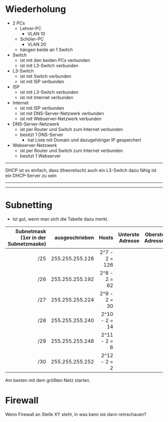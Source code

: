 Wiederholung
============

- 2 PCs
    - Lehrer-PC
        - VLAN 10
    - Schüler-PC
        - VLAN 20
    - hängen beide an 1 Switch
- Switch
    - ist mit den beiden PCs verbunden
    - ist mit L3-Switch verbunden
- L3-Switch
    - ist mit Switch verbunden
    - ist mit ISP verbunden
- ISP
    - ist mit L3-Switch verbunden
    - ist mit Internet verbunden
- Internet
    - ist mit ISP verbunden
    - ist mit DNS-Server-Netzwerk verbunden
    - ist mit Webserver-Netzwerk verbunden
- DNS-Server-Netzwerk
    - ist per Router und Switch zum Internet verbunden
    - besitzt 1 DNS-Server
        - hat Liste mit Domain und dazugehöriger IP gespeichert
- Webserver-Netzwerk
    - ist per Router und Switch zum Internet verbunden
    - besitzt 1 Webserver


-----


DHCP ist so einfach, dass (theoretisch) auch ein L3-Switch dazu fähig ist ein DHCP-Server zu sein

-----

-----

Subnetting
==========

- Ist gut, wenn man sich die Tabelle dazu merkt.

| Subnetmask (1er in der Subnetzmaske) |  ausgeschrieben |         Hosts | Unterste Adresse | Oberste Adresse |
|-------------------------------------:|----------------:|--------------:|-----------------:|----------------:|
|                                  /25 | 255.255.255.128 | 2^7 - 2 = 126 |                  |                 |
|                                  /26 | 255.255.255.192 |  2^8 - 2 = 62 |                  |                 |
|                                  /27 | 255.255.255.224 |  2^9 - 2 = 30 |                  |                 |
|                                  /28 | 255.255.255.240 | 2^10 - 2 = 14 |                  |                 |
|                                  /29 | 255.255.255.248 |  2^11 - 2 = 6 |                  |                 |
|                                  /30 | 255.255.255.252 |  2^12 - 2 = 2 |                  |                 |

Am besten mit dem größten Netz starten.


Firewall
========

Wenn Firewall an Stelle XY steht, in was kann sie dann reinschauen?